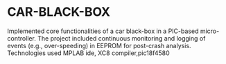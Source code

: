 # CAR-BLACK-BOX
Implemented core functionalities of a car black-box in a PIC-based micro-controller. The project included continuous monitoring and logging of events (e.g., over-speeding) in EEPROM for post-crash analysis. Technologies used MPLAB ide, XC8 compiler,pic18f4580
